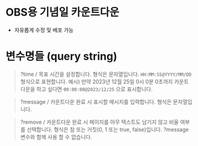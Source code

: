 # OBS용 기념일 카운트다운

- 자유롭게 수정 및 베포 가능

# 변수명들 (query string)
> ?time     / 목표 시간을 설정합니다. 형식은 문자열입니다. `HH:MM:SS@YYYY/MM/DD` 형식으로 표현합니다. 예시) 만약 2023년 12월 25일 0시 0분 0초까지 카운트 다운을 하고 싶다면 `00:00:00@2023/12/25` 으로 표시합니다.

> ?message  / 카운트다운 완료 시 표시할 메시지를 입력합니다. 형식은 문자열입니다.

> ?remove   / 카운트다운 완료 시 페이지를 아무 텍스트도 남기지 않고 비울 여부를 선택합니다. 형식은 참 또는 거짓(0, 1 또는 true, false)입니다. ?message 변수와 함께 사용 할 수 없습니다.
